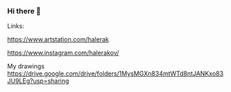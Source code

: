 ### Hi there 👋

Links:

https://www.artstation.com/halerak

https://www.instagram.com/halerakov/

My drawings
https://drive.google.com/drive/folders/1MysMGXn834mtWTd8ntJANKxo83JU9LEg?usp=sharing
<!--
**HaleraK/HaleraK** is a ✨ _special_ ✨ repository because its `README.md` (this file) appears on your GitHub profile.

Here are some ideas to get you started:

- 🔭 I’m currently working on ...
- 🌱 I’m currently learning ...
- 👯 I’m looking to collaborate on ...
- 🤔 I’m looking for help with ...
- 💬 Ask me about ...
- 📫 How to reach me: ...
- 😄 Pronouns: ...
- ⚡ Fun fact: ...
-->
